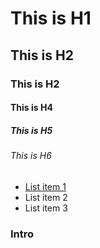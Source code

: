 # This is H1
## This is H2
### This is H2
#### This is H4
##### This is H5
###### This is H6

- [List item 1](#Intro)
- List item 2
- List item 3

### Intro
